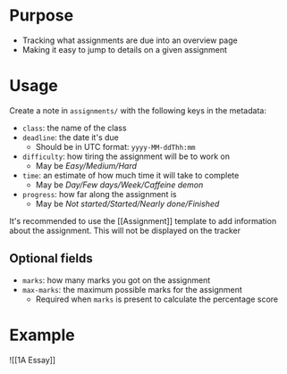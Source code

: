 # Purpose
- Tracking what assignments are due into an overview page
- Making it easy to jump to details on a given assignment

# Usage
Create a note in `assignments/` with the following keys in the metadata:
- `class`: the name of the class
- `deadline`: the date it's due
	- Should be in UTC format: `yyyy-MM-ddThh:mm`
- `difficulty`: how tiring the assignment will be to work on
	- May be _Easy/Medium/Hard_
- `time`: an estimate of how much time it will take to complete
	- May be _Day/Few days/Week/Caffeine demon_
- `progress`: how far along the assignment is
	- May be _Not started/Started/Nearly done/Finished_

It's recommended to use the [[Assignment]] template to add information about the assignment. This will not be displayed on the tracker

## Optional fields
- `marks`: how many marks you got on the assignment
- `max-marks`: the maximum possible marks for the assignment
	- Required when `marks` is present to calculate the percentage score

# Example
![[1A Essay]]